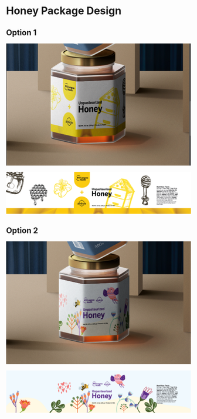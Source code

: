 # Honey Package Design



## Option 1

![](https://raw.githubusercontent.com/irwinchyi/imgbed/master/img/20221012125205.png)

![](https://raw.githubusercontent.com/irwinchyi/imgbed/master/img/123Artboard%201%4010x.png)



## Option 2

![](https://raw.githubusercontent.com/irwinchyi/imgbed/master/img/20221012125446.png)

![](https://raw.githubusercontent.com/irwinchyi/imgbed/master/img/Artboard%201%4010x.png)